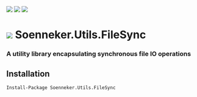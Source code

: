 [![](https://img.shields.io/nuget/v/Soenneker.Utils.FileSync.svg?style=for-the-badge)](https://www.nuget.org/packages/Soenneker.Utils.FileSync/)
[![](https://img.shields.io/github/actions/workflow/status/soenneker/soenneker.utils.filesync/main.yml?style=for-the-badge)](https://github.com/soenneker/soenneker.utils.filesync/actions/workflows/main.yml)
[![](https://img.shields.io/nuget/dt/Soenneker.Utils.FileSync.svg?style=for-the-badge)](https://www.nuget.org/packages/Soenneker.Utils.FileSync/)

# ![](https://user-images.githubusercontent.com/4441470/224455560-91ed3ee7-f510-4041-a8d2-3fc093025112.png) Soenneker.Utils.FileSync
### A utility library encapsulating synchronous file IO operations

## Installation

```
Install-Package Soenneker.Utils.FileSync
```